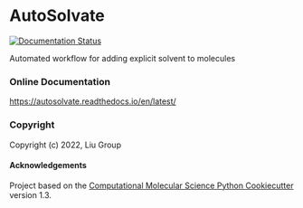 AutoSolvate
==============================
[//]: # (Badges)
[![Documentation Status](https://readthedocs.org/projects/autosolvate/badge/?version=latest)](https://autosolvate.readthedocs.io/en/latest/?badge=latest)


Automated workflow for adding explicit solvent to molecules

### Online Documentation
https://autosolvate.readthedocs.io/en/latest/

### Copyright

Copyright (c) 2022, Liu Group


#### Acknowledgements
 
Project based on the 
[Computational Molecular Science Python Cookiecutter](https://github.com/molssi/cookiecutter-cms) version 1.3.
